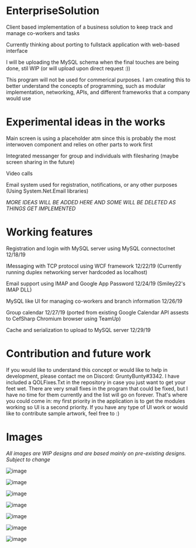 # EnterpriseSolution
Client based implementation of a business solution to keep track and manage co-workers and tasks
 
Currently thinking about porting to fullstack application with web-based interface

I will be uploading the MySQL schema when the final touches are being done, stil WIP (or will upload upon direct request :))

This program will not be used for commerical purposes. I am creating this to better understand the concepts of programming, such as modular implementation, networking, APIs, and different frameworks that a company would use 

# Experimental ideas in the works
Main screen is using a placeholder atm since this is probably the most interwoven component and relies on other parts to work first

Integrated messanger for group and individuals with filesharing (maybe screen sharing in the future)

Video calls

Email system used for registration, notifications, or any other purposes (Using System.Net.Email libraries)

*MORE IDEAS WILL BE ADDED HERE AND SOME WILL BE DELETED AS THINGS GET IMPLEMENTED*

# Working features

Registration and login with MySQL server using MySQL connector/net 12/18/19

IMessaging with TCP protocol using WCF framework 12/22/19 (Currently running duplex networking server hardcoded as localhost)

Email support using IMAP and Google App Password 12/24/19 (Smiley22's IMAP DLL)

MySQL like UI for managing co-workers and branch information 12/26/19

Group calendar 12/27/19 (ported from existing Google Calendar API assests to CefSharp Chromium browser using TeamUp)

Cache and serialization to upload to MySQL server 12/29/19

# Contribution and future work

If you would like to understand this concept or would like to help in development, please contact me on Discord: GruntyBunty#3342. I have included a QOLFixes.Txt in the repository in case you just want to get your feet wet. There are very small fixes in the program that could be fixed, but I have no time for them currently and the list will go on forever. That's where you could come in: my first priority in the application is to get the modules working so UI is a second priority. If you have any type of UI work or would like to contribute sample artwork, feel free to :)

# Images 
*All images are WIP designs and are based mainly on pre-existing designs. Subject to change*

![image](https://user-images.githubusercontent.com/57853013/71142237-66d55480-21dc-11ea-8ec4-4cb92307fde8.png)

![image](https://user-images.githubusercontent.com/57853013/71293460-132d4d00-233b-11ea-9229-dac078f7285e.png)

![image](https://user-images.githubusercontent.com/57853013/71328941-cdac8380-24e4-11ea-9c01-3149e1cbf997.png)

![image](https://user-images.githubusercontent.com/57853013/71426862-59a1e500-2676-11ea-95f3-1cc84e798558.png)

![image](https://user-images.githubusercontent.com/57853013/71449592-64f81d80-2715-11ea-98d6-1fc64c17b522.png)

![image](https://user-images.githubusercontent.com/57853013/71449742-12b8fb80-2719-11ea-8461-6a19fc47603a.png)

![image](https://user-images.githubusercontent.com/57853013/71531728-9dcef880-28b5-11ea-8535-55a5f1630cfd.png)
